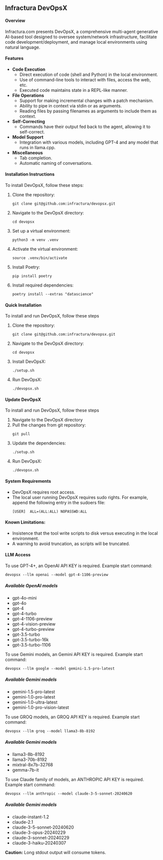 ## Infractura DevOpsX

#### Overview

Infractura.com presents DevOpsX, a comprehensive multi-agent generative AI-based tool designed to oversee system/network infrastructure, facilitate code development/deployment, and manage local environments using natural language.

#### Features

- **Code Execution**
  - Direct execution of code (shell and Python) in the local environment.
  - Use of command-line tools to interact with files, access the web, etc.
  - Executed code maintains state in a REPL-like manner.
- **File Operations**
  - Support for making incremental changes with a patch mechanism.
  - Ability to pipe in context via stdin or as arguments.
  - Reading files by passing filenames as arguments to include them as context.
- **Self-Correcting**
  - Commands have their output fed back to the agent, allowing it to self-correct.
- **Model Support**
  - Integration with various models, including GPT-4 and any model that runs in llama.cpp.
- **Miscellaneous**
  - Tab completion.
  - Automatic naming of conversations.

#### Installation Instructions

To install DevOpsX, follow these steps:

1. Clone the repository:
   ```
   git clone git@github.com:infractura/devopsx.git
   ```
2. Navigate to the DevOpsX directory:
   ```
   cd devopsx
   ```
3. Set up a virtual environment:
   ```
   python3 -m venv .venv
   ```
4. Activate the virtual environment:
   ```
   source .venv/bin/activate
   ```
5. Install Poetry:
   ```
   pip install poetry
   ```
6. Install required dependencies:
   ```
   poetry install --extras "datascience"
   ```

#### Quick Installation

To install and run DevOpsX, follow these steps

1. Clone the repository:
   ```
   git clone git@github.com:infractura/devopsx.git
   ```
2. Navigate to the DevOpsX directory:
   ```
   cd devopsx
   ```
3. Install DevOpsX:
   ```
   ./setup.sh
   ```
4. Run DevOpsX:
   ```
   ./devopsx.sh
   ```

#### Update DevOpsX

To install and run DevOpsX, follow these steps

1. Navigate to the DevOpsX directory
2. Pull the changes from git repository:
   ```
   git pull
   ```
3. Update the dependencies:
   ```
   ./setup.sh
   ```
4. Run DevOpsX:
   ```
   ./devopsx.sh
   ```

#### System Requirements

- DevOpsX requires root access.
- The local user running DevOpsX requires sudo rights. For example, append the following entry in the sudoers file:
  ```
  [USER]  ALL=(ALL:ALL) NOPASSWD:ALL
  ```

#### Known Limitations:

- Insistence that the tool write scripts to disk versus executing in the local environment.
- A warning to avoid truncation, as scripts will be truncated.

#### LLM Access

To use GPT-4+, an OpenAI API KEY is required. Example start command:

```
devopsx --llm openai --model gpt-4-1106-preview
```

##### Available OpenAI models
- gpt-4o-mini
- gpt-4o
- gpt-4
- gpt-4-turbo
- gpt-4-1106-preview
- gpt-4-vision-preview
- gpt-4-turbo-preview
- gpt-3.5-turbo
- gpt-3.5-turbo-16k
- gpt-3.5-turbo-1106

To use Gemini models, an Gemini API KEY is required. Example start command:

```
devopsx --llm google --model gemini-1.5-pro-latest
```

##### Available Gemini models

- gemini-1.5-pro-latest
- gemini-1.0-pro-latest
- gemini-1.0-ultra-latest
- gemini-1.0-pro-vision-latest

To use GROQ models, an GROQ API KEY is required. Example start command:

```
devopsx --llm groq --model llama3-8b-8192
```

##### Available Gemini models

- llama3-8b-8192
- llama3-70b-8192
- mixtral-8x7b-32768
- gemma-7b-it

To use Claude family of models, an ANTHROPIC API KEY is required. Example start command:

```
devopsx --llm anthropic --model claude-3-5-sonnet-20240620
```

##### Available Gemini models

- claude-instant-1.2
- claude-2.1
- claude-3-5-sonnet-20240620
- claude-3-opus-20240229
- claude-3-sonnet-20240229
- claude-3-haiku-20240307

**Caution:** Long stdout output will consume tokens.
